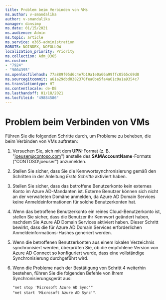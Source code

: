 ```yaml
---
title: Problem beim Verbinden von VMs
ms.author: v-smandalika
author: v-smandalika
manager: dansimp
ms.date: 01/15/2021
ms.audience: Admin
ms.topic: article
ms.service: o365-administration
ROBOTS: NOINDEX, NOFOLLOW
localization_priority: Priority
ms.collection: Adm_O365
ms.custom:
- "7924"
- "9004395"
ms.openlocfilehash: 77a889f05d6c4e7b19a1e0a66a99ffc0565c69d8
ms.sourcegitcommit: a61a29dbd0382370fea0be5fa4a61c9a1a9354c7
ms.translationtype: HT
ms.contentlocale: de-DE
ms.lasthandoff: 01/18/2021
ms.locfileid: "49884586"
---
```

# <a name="issue-joining-vms"></a>Problem beim Verbinden von VMs

Führen Sie die folgenden Schritte durch, um Probleme zu beheben, die beim Verbinden von VMs auftreten:

1. Versuchen Sie, sich mit dem **UPN**-Format (z. B. "joeuser@contoso.com") anstelle des **SAMAccountName**-Formats ("CONTOSO\joeuser") anzumelden.
2. Stellen Sie sicher, dass Sie die Kennwortsynchronisierung gemäß den Schritten in der Anleitung *Erste Schritte* aktiviert haben.
3. Stellen Sie sicher, dass das betroffene Benutzerkonto kein externes Konto im Azure AD-Mandanten ist. Externe Benutzer können sich nicht an der verwalteten Domäne anmelden, da Azure AD Domain Services keine Anmeldeinformationen für solche Benutzerkonten hat.
4. Wenn das betroffene Benutzerkonto ein reines Cloud-Benutzerkonto ist, stellen Sie sicher, dass die Benutzer ihr Kennwort geändert haben, nachdem Sie Azure AD Domain Services aktiviert haben. Dieser Schritt bewirkt, dass die für Azure AD Domain Services erforderlichen Anmeldeinformations-Hashes generiert werden.
5. Wenn die betroffenen Benutzerkonten aus einem lokalen Verzeichnis synchronisiert werden, überprüfen Sie, ob die empfohlene Version von Azure AD Connect so konfiguriert wurde, dass eine vollständige Synchronisierung durchgeführt wird.
6. Wenn die Probleme nach der Bestätigung von Schritt 4 weiterhin bestehen, führen Sie die folgenden Befehle von Ihrem Synchronisierungsgerät aus:
 
     `"net stop 'Microsoft Azure AD Sync'"`  
     `"net start 'Microsoft Azure AD Sync'"`.